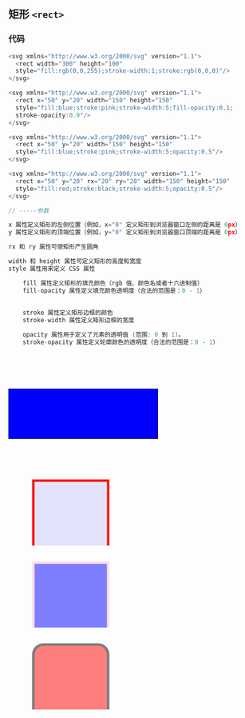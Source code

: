 ## 矩形 `<rect>`

### 代码

```go
<svg xmlns="http://www.w3.org/2000/svg" version="1.1">
  <rect width="300" height="100"
  style="fill:rgb(0,0,255);stroke-width:1;stroke:rgb(0,0,0)"/>
</svg> 

<svg xmlns="http://www.w3.org/2000/svg" version="1.1">
  <rect x="50" y="20" width="150" height="150"
  style="fill:blue;stroke:pink;stroke-width:5;fill-opacity:0.1;
  stroke-opacity:0.9"/>
</svg> 

<svg xmlns="http://www.w3.org/2000/svg" version="1.1">
  <rect x="50" y="20" width="150" height="150"
  style="fill:blue;stroke:pink;stroke-width:5;opacity:0.5"/>
</svg> 

<svg xmlns="http://www.w3.org/2000/svg" version="1.1">
  <rect x="50" y="20" rx="20" ry="20" width="150" height="150"
  style="fill:red;stroke:black;stroke-width:5;opacity:0.5"/>
</svg>

// -----参数

x 属性定义矩形的左侧位置（例如，x="0" 定义矩形到浏览器窗口左侧的距离是 0px）
y 属性定义矩形的顶端位置（例如，y="0" 定义矩形到浏览器窗口顶端的距离是 0px）

rx 和 ry 属性可使矩形产生圆角

width 和 height 属性可定义矩形的高度和宽度
style 属性用来定义 CSS 属性

	fill 属性定义矩形的填充颜色（rgb 值、颜色名或者十六进制值）
	fill-opacity 属性定义填充颜色透明度（合法的范围是：0 - 1）
	
	
	stroke 属性定义矩形边框的颜色
	stroke-width 属性定义矩形边框的宽度

	opacity 属性用于定义了元素的透明值 (范围: 0 到 1)。
	stroke-opacity 属性定义轮廓颜色的透明度（合法的范围是：0 - 1）




	
```



<svg xmlns="http://www.w3.org/2000/svg" version="1.1">
  <rect width="300" height="100" style="fill:rgb(0,0,255);stroke-width:1;stroke:rgb(0,0,0)"/>
</svg> 

<svg xmlns="http://www.w3.org/2000/svg" version="1.1">   <rect x="50" y="20" width="150" height="150"   style="fill:blue;stroke:red;stroke-width:5;fill-opacity:0.1;   stroke-opacity:0.9"/> </svg> 

<svg xmlns="http://www.w3.org/2000/svg" version="1.1">   <rect x="50" y="20" width="150" height="150"   style="fill:blue;stroke:pink;stroke-width:5;opacity:0.5"/> </svg>



<svg xmlns="http://www.w3.org/2000/svg" version="1.1">   
    <rect x="50" y="20" rx="20" ry="20" width="150" height="150"   		      		style="fill:red;stroke:black;stroke-width:5;opacity:0.5"/>
</svg>





